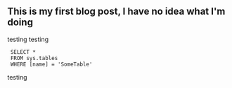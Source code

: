 ## This is my first blog post, I have no idea what I'm doing 

testing testing 

```tsql
 SELECT *
 FROM sys.tables
 WHERE [name] = 'SomeTable'
 ```


testing 

